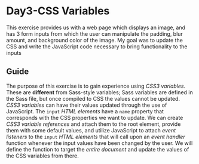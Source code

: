 # Day3-CSS Variables

This exercise provides us with a web page which displays an image, and has 3 form inputs from which the user can manipulate the padding, blur amount, and background color of the image. 
My goal was to update the CSS and write the JavaScript code necessary to bring functionality to the inputs 

## Guide

The purpose of this exercise is to gain experience using _CSS3 variables_. These are
  **different** from Sass-style variables; Sass variables are defined in the Sass file,
  but once compiled to CSS the values cannot be updated. _CSS3 variables_ can have
  their values updated through the use of JavaScript. The `input` _HTML elements_
  have a `name` property that corresponds with the CSS properties we want to update.
  We can create _CSS3 variable references_ and attach them to the root element, provide
  them with some default values, and utilize JavaScript to attach _event listeners_
  to the `input` _HTML elements_ that will call upon an _event handler_ function
  whenever the input values have been changed by the user. We will define the function
  to target the _entire document_ and update the values of the CSS variables
  from there.


